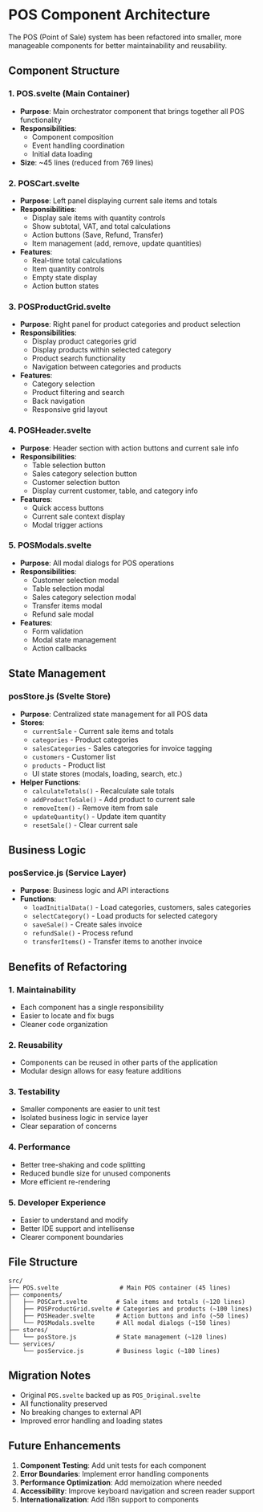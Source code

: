 # POS Component Architecture

The POS (Point of Sale) system has been refactored into smaller, more manageable components for better maintainability and reusability.

## Component Structure

### 1. **POS.svelte** (Main Container)
- **Purpose**: Main orchestrator component that brings together all POS functionality
- **Responsibilities**: 
  - Component composition
  - Event handling coordination
  - Initial data loading
- **Size**: ~45 lines (reduced from 769 lines)

### 2. **POSCart.svelte** 
- **Purpose**: Left panel displaying current sale items and totals
- **Responsibilities**:
  - Display sale items with quantity controls
  - Show subtotal, VAT, and total calculations
  - Action buttons (Save, Refund, Transfer)
  - Item management (add, remove, update quantities)
- **Features**:
  - Real-time total calculations
  - Item quantity controls
  - Empty state display
  - Action button states

### 3. **POSProductGrid.svelte**
- **Purpose**: Right panel for product categories and product selection
- **Responsibilities**:
  - Display product categories grid
  - Display products within selected category
  - Product search functionality
  - Navigation between categories and products
- **Features**:
  - Category selection
  - Product filtering and search
  - Back navigation
  - Responsive grid layout

### 4. **POSHeader.svelte**
- **Purpose**: Header section with action buttons and current sale info
- **Responsibilities**:
  - Table selection button
  - Sales category selection button
  - Customer selection button
  - Display current customer, table, and category info
- **Features**:
  - Quick access buttons
  - Current sale context display
  - Modal trigger actions

### 5. **POSModals.svelte**
- **Purpose**: All modal dialogs for POS operations
- **Responsibilities**:
  - Customer selection modal
  - Table selection modal
  - Sales category selection modal
  - Transfer items modal
  - Refund sale modal
- **Features**:
  - Form validation
  - Modal state management
  - Action callbacks

## State Management

### **posStore.js** (Svelte Store)
- **Purpose**: Centralized state management for all POS data
- **Stores**:
  - `currentSale` - Current sale items and totals
  - `categories` - Product categories
  - `salesCategories` - Sales categories for invoice tagging
  - `customers` - Customer list
  - `products` - Product list
  - UI state stores (modals, loading, search, etc.)
- **Helper Functions**:
  - `calculateTotals()` - Recalculate sale totals
  - `addProductToSale()` - Add product to current sale
  - `removeItem()` - Remove item from sale
  - `updateQuantity()` - Update item quantity
  - `resetSale()` - Clear current sale

## Business Logic

### **posService.js** (Service Layer)
- **Purpose**: Business logic and API interactions
- **Functions**:
  - `loadInitialData()` - Load categories, customers, sales categories
  - `selectCategory()` - Load products for selected category
  - `saveSale()` - Create sales invoice
  - `refundSale()` - Process refund
  - `transferItems()` - Transfer items to another invoice

## Benefits of Refactoring

### 1. **Maintainability**
- Each component has a single responsibility
- Easier to locate and fix bugs
- Cleaner code organization

### 2. **Reusability**
- Components can be reused in other parts of the application
- Modular design allows for easy feature additions

### 3. **Testability**
- Smaller components are easier to unit test
- Isolated business logic in service layer
- Clear separation of concerns

### 4. **Performance**
- Better tree-shaking and code splitting
- Reduced bundle size for unused components
- More efficient re-rendering

### 5. **Developer Experience**
- Easier to understand and modify
- Better IDE support and intellisense
- Clearer component boundaries

## File Structure

```
src/
├── POS.svelte                 # Main POS container (45 lines)
├── components/
│   ├── POSCart.svelte        # Sale items and totals (~120 lines)
│   ├── POSProductGrid.svelte # Categories and products (~100 lines)
│   ├── POSHeader.svelte      # Action buttons and info (~50 lines)
│   └── POSModals.svelte      # All modal dialogs (~150 lines)
├── stores/
│   └── posStore.js           # State management (~120 lines)
└── services/
    └── posService.js         # Business logic (~180 lines)
```

## Migration Notes

- Original `POS.svelte` backed up as `POS_Original.svelte`
- All functionality preserved
- No breaking changes to external API
- Improved error handling and loading states

## Future Enhancements

1. **Component Testing**: Add unit tests for each component
2. **Error Boundaries**: Implement error handling components
3. **Performance Optimization**: Add memoization where needed
4. **Accessibility**: Improve keyboard navigation and screen reader support
5. **Internationalization**: Add i18n support to components